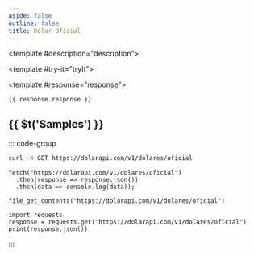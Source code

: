```yaml
---
aside: false
outline: false
title: Dólar Oficial
---
```


<script setup>
import { setRegionForSidebar } from '../../.vitepress/sidebar/sidebar.utils.js'

setRegionForSidebar('ar')
</script>

<OAOperation operationId="get-dolar-oficial" :hide-default-footer="false">

<template #description="description">

<PathEndpoint :method="description.method" :path="description.path" :baseUrl="description.baseUrl" />



<!--@include: ./parts/get-dolar-oficial-description-after.md -->

</template>

<template #try-it="tryIt">

<TryItButton :operation-id="tryIt.operationId" :method="tryIt.method" hide-endpoint>

<template #response="response">

```json-vue
{{ response.response }}
```

</template>

</TryItButton>

## {{ $t('Samples') }}

::: code-group

```bash [cURL] 
curl -X GET https://dolarapi.com/v1/dolares/oficial
```

```js-vue [JavaScript]
fetch("https://dolarapi.com/v1/dolares/oficial")
  .then(response => response.json())
  .then(data => console.log(data));
```

```php-vue [PHP]
file_get_contents("https://dolarapi.com/v1/dolares/oficial")
```

```python-vue [Python]
import requests
response = requests.get("https://dolarapi.com/v1/dolares/oficial")
print(response.json())
```

:::

</template>

</OAOperation>

